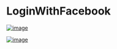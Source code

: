 # LoginWithFacebook

[
![image](https://user-images.githubusercontent.com/51317017/84753133-d17b1780-afe8-11ea-8ce4-308e8e1f92a6.png)
](url)


[
![image](https://user-images.githubusercontent.com/51317017/84753208-e6f04180-afe8-11ea-98a1-a45139fb8d57.png)
](url)
